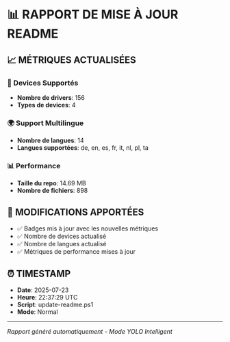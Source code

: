 # 📊 RAPPORT DE MISE À JOUR README

## 📈 MÉTRIQUES ACTUALISÉES

### 📱 Devices Supportés
- **Nombre de drivers**: 156
- **Types de devices**: 4

### 🌍 Support Multilingue
- **Nombre de langues**: 14
- **Langues supportées**: de, en, es, fr, it, nl, pl, ta

### 📊 Performance
- **Taille du repo**: 14.69 MB
- **Nombre de fichiers**: 898

## 🔄 MODIFICATIONS APPORTÉES

- ✅ Badges mis à jour avec les nouvelles métriques
- ✅ Nombre de devices actualisé
- ✅ Nombre de langues actualisé
- ✅ Métriques de performance mises à jour

## ⏰ TIMESTAMP

- **Date**: 2025-07-23
- **Heure**: 22:37:29 UTC
- **Script**: update-readme.ps1
- **Mode**: Normal

---

*Rapport généré automatiquement - Mode YOLO Intelligent*

